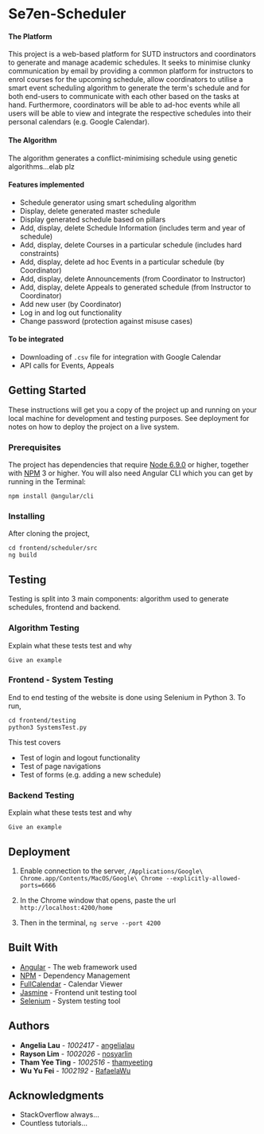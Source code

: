 # Se7en-Scheduler

#### The Platform
This project is a web-based platform for SUTD instructors and coordinators to generate and manage academic schedules. It seeks to minimise clunky communication by email by providing a common platform for instructors to enrol courses for the upcoming schedule, allow coordinators to utilise a smart event scheduling algorithm to generate the term's schedule and for both end-users to communicate with each other based on the tasks at hand. Furthermore, coordinators will be able to ad-hoc events while all users will be able to view and integrate the respective schedules into their personal calendars (e.g. Google Calendar).

#### The Algorithm
The algorithm generates a conflict-minimising schedule using genetic algorithms...elab plz

#### Features implemented 
* Schedule generator using smart scheduling algorithm
* Display, delete generated master schedule
* Display generated schedule based on pillars 
* Add, display, delete Schedule Information (includes term and year of schedule) 
* Add, display, delete Courses in a particular schedule (includes hard constraints) 
* Add, display, delete ad hoc Events in a particular schedule (by Coordinator) 
* Add, display, delete Announcements (from Coordinator to Instructor) 
* Add, display, delete Appeals to generated schedule (from Instructor to Coordinator) 
* Add new user (by Coordinator)
* Log in and log out functionality 
* Change password (protection against misuse cases)

#### To be integrated 
* Downloading of `.csv` file for integration with Google Calendar
* API calls for Events, Appeals

## Getting Started

These instructions will get you a copy of the project up and running on your local machine for development and testing purposes. See deployment for notes on how to deploy the project on a live system.

### Prerequisites
The project has dependencies that require [Node 6.9.0](https://nodejs.org/en/download/) or higher, together with [NPM](https://www.npmjs.com/get-npm) 3 or higher. You will also need Angular CLI which you can get by running in the Terminal:

```npm install @angular/cli```

### Installing
After cloning the project,

``` 
cd frontend/scheduler/src
ng build
```

## Testing

Testing is split into 3 main components: algorithm used to generate schedules, frontend and backend. 

### Algorithm Testing

Explain what these tests test and why

```
Give an example
```

### Frontend - System Testing

End to end testing of the website is done using Selenium in Python 3. To run,

```
cd frontend/testing
python3 SystemsTest.py
```
This test covers 
* Test of login and logout functionality
* Test of page navigations
* Test of forms (e.g. adding a new schedule)

### Backend Testing

Explain what these tests test and why

```
Give an example
```


## Deployment

1) Enable connection to the server, 
```/Applications/Google\ Chrome.app/Contents/MacOS/Google\ Chrome --explicitly-allowed-ports=6666```

2) In the Chrome window that opens, paste the url 
```http://localhost:4200/home```

3) Then in the terminal,
```ng serve --port 4200```

## Built With

* [Angular](https://angular.io/) - The web framework used
* [NPM](https://www.npmjs.com/) - Dependency Management
* [FullCalendar](https://fullcalendar.io/docs/typescript/) - Calendar Viewer 
* [Jasmine](https://jasmine.github.io/) - Frontend unit testing tool
* [Selenium](http://www.seleniumhq.org/) - System testing tool

## Authors

* **Angelia Lau** - *1002417* - [angelialau](https://github.com/angelialau)
* **Rayson Lim** - *1002026* - [nosyarlin](https://github.com/nosyarlin)
* **Tham Yee Ting** - *1002516* - [thamyeeting](https://github.com/thamyeeting)
* **Wu Yu Fei** - *1002192* - [RafaelaWu](https://github.com/RafaelaWu)

## Acknowledgments

* StackOverflow always...
* Countless tutorials...

